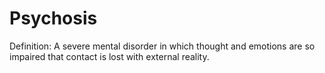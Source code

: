 # Psychosis

Definition: A severe mental disorder in which thought and emotions are so impaired that contact is lost with external reality.
